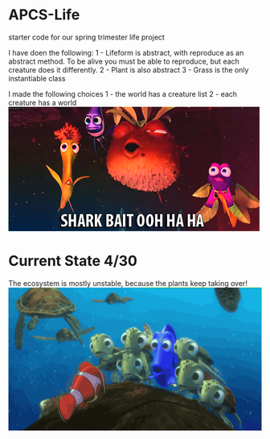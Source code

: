 # APCS-Life
starter code for our spring trimester life project

I have doen the following:
1 - Lifeform is abstract, with reproduce as an abstract method.  To be alive you must be able to reproduce, but each creature does it differently.
2 - Plant is also abstract
3 - Grass is the only instantiable class

I made the following choices
1 - the world has a creature list
2 - each creature has a world
![](nemo.gif)


# Current State 4/30 
The ecosystem is mostly unstable, because the plants keep taking over! 
![](dory.gif)
